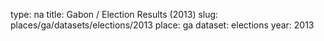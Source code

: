 type: na
title: Gabon / Election Results (2013)
slug: places/ga/datasets/elections/2013
place: ga
dataset: elections
year: 2013
